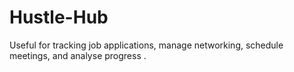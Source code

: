# Hustle-Hub

Useful for tracking job applications, manage networking, schedule meetings, and analyse progress .
